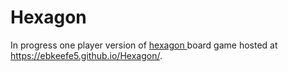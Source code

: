 # Hexagon
In progress one player version of <a href="https://en.wikipedia.org/wiki/Hex_(board_game)"> hexagon </a> board game hosted at
https://ebkeefe5.github.io/Hexagon/. 
